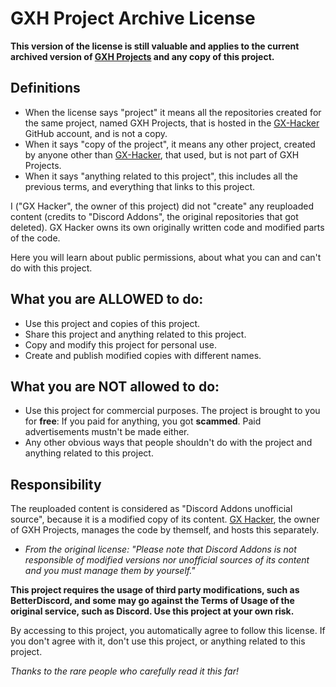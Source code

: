 # GXH Project Archive License

**This version of the license is still valuable and applies to the current archived version of [GXH Projects](https://github.com/GX-Hacker/home/) and any copy of this project.**

## Definitions

- When the license says "project" it means all the repositories created for the same project, named GXH Projects, that is hosted in the [GX-Hacker](https://github.com/GX-Hacker) GitHub account, and is not a copy. 
- When it says "copy of the project", it means any other project, created by anyone other than [GX-Hacker](https://github.com/GX-Hacker), that used, but is not part of GXH Projects.
- When it says "anything related to this project", this includes all the previous terms, and everything that links to this project.

I ("GX Hacker", the owner of this project) did not "create" any reuploaded content (credits to "Discord Addons", the original repositories that got deleted). GX Hacker owns its own originally written code and modified parts of the code.

Here you will learn about public permissions, about what you can and can't do with this project.

## What you are ALLOWED to do:

- Use this project and copies of this project.
- Share this project and anything related to this project.
- Copy and modify this project for personal use.
- Create and publish modified copies with different names.

## What you are NOT allowed to do:

- Use this project for commercial purposes. The project is brought to you for **free**: If you paid for anything, you got **scammed**. Paid advertisements mustn't be made either.
- Any other obvious ways that people shouldn't do with the project and anything related to this project.

## Responsibility

The reuploaded content is considered as "Discord Addons unofficial source", because it is a modified copy of its content. [GX Hacker](https://github.com/gx-hacker), the owner of GXH Projects, manages the code by themself, and hosts this separately.
- *From the original license: "Please note that Discord Addons is not responsible of modified versions nor unofficial sources of its content and you must manage them by yourself."*

**This project requires the usage of third party modifications, such as BetterDiscord, and some may go against the Terms of Usage of the original service, such as Discord. Use this project at your own risk.**

By accessing to this project, you automatically agree to follow this license. If you don't agree with it, don't use this project, or anything related to this project.

*Thanks to the rare people who carefully read it this far!*
